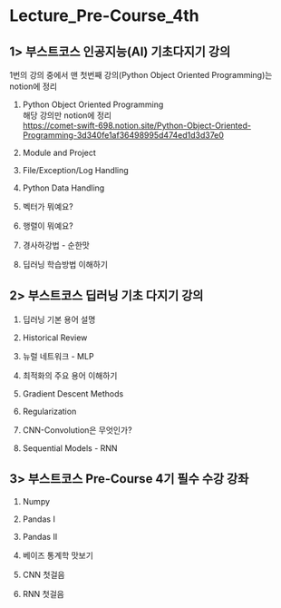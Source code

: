 # Lecture_Pre-Course_4th
## 1> 부스트코스 인공지능(AI) 기초다지기 강의<br>
1번의 강의 중에서 맨 첫번째 강의(Python Object Oriented Programming)는 notion에 정리<br>

1. Python Object Oriented Programming<br>
해당 강의만 notion에 정리<br>
https://comet-swift-698.notion.site/Python-Object-Oriented-Programming-3d340fe1af36498995d474ed1d3d37e0<br>

2. Module and Project

3. File/Exception/Log Handling

4. Python Data Handling 

5. 벡터가 뭐예요? 

6. 행렬이 뭐예요? 

7. 경사하강법 - 순한맛

8. 딥러닝 학습방법 이해하기

## 2> 부스트코스 딥러닝 기초 다지기 강의<br>

1. 딥러닝 기본 용어 설명

2. Historical Review

3. 뉴럴 네트워크 - MLP

4. 최적화의 주요 용어 이해하기

5. Gradient Descent Methods

6. Regularization

7. CNN-Convolution은 무엇인가?

8. Sequential Models - RNN

## 3> 부스트코스 Pre-Course 4기 필수 수강 강좌<br>
1. Numpy

2. Pandas I

3. Pandas II

4. 베이즈 통계학 맛보기

5. CNN 첫걸음

6. RNN 첫걸음
